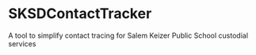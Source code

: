 # SKSDContactTracker
A tool to simplify contact tracing for Salem Keizer Public School custodial services
